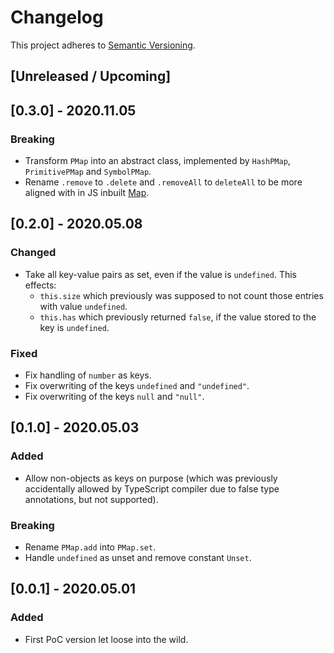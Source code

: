 # Changelog
This project adheres to [Semantic Versioning](https://semver.org/spec/v2.0.0.html).

## [Unreleased / Upcoming]

## [0.3.0] - 2020.11.05
### Breaking
- Transform `PMap` into an abstract class, implemented by `HashPMap`, `PrimitivePMap` and `SymbolPMap`.
- Rename `.remove` to `.delete` and `.removeAll` to `deleteAll` to be more aligned with in JS inbuilt [Map](https://developer.mozilla.org/en-US/docs/Web/JavaScript/Reference/Global_Objects/Map).

## [0.2.0] - 2020.05.08
### Changed
- Take all key-value pairs as set, even if the value is `undefined`. This effects:
  - `this.size` which previously was supposed to not count those entries with value `undefined`.
  - `this.has` which previously returned `false`, if the value stored to the key is `undefined`.

### Fixed
- Fix handling of `number` as keys.
- Fix overwriting of the keys `undefined` and `"undefined"`.
- Fix overwriting of the keys `null` and `"null"`.

## [0.1.0] - 2020.05.03
### Added
- Allow non-objects as keys on purpose (which was previously accidentally allowed by TypeScript compiler due to false type annotations, but not supported).

### Breaking
- Rename `PMap.add` into `PMap.set`.
- Handle `undefined` as unset and remove constant `Unset`.


## [0.0.1] - 2020.05.01
### Added
- First PoC version let loose into the wild.